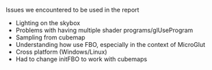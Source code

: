 Issues we encountered to be used in the report

- Lighting on the skybox
- Problems with having multiple shader programs/glUseProgram
- Sampling from cubemap
- Understanding how use FBO, especially in the context of MicroGlut
- Cross platform (Windows/Linux)
- Had to change initFBO to work with cubemaps